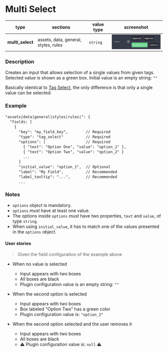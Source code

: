 # Multi Select

| type             | sections                             | value type | screenshot                                       |
| ---------------- | ------------------------------------ | ---------- | ------------------------------------------------ |
| **multi_select** | assets, data, general, styles, rules | `string`   | <img src="../assets/tag_select.png" width=220 /> |

### Description

Creates an input that allows selection of a single values from given tags. Selected value is shown as a green box. Initial value is an empty string: `""`

Basically identical to [Tag Select](/plugins-manifest/fields/tag-select.md), the only difference is that only a single value can be selected.

### Example

```
"assets|data|general|styles|rules|": {
  "fields: [
    {
      "key": "my_field_key",        // Required
      "type": "tag_select"          // Required
      "options": [                  // Required
        { "text": "Option One", "value": "option_1" },
        { "text": "Option Two", "value": "option_2" }
        ...
      ]
      "initial_value": "option_1",  // Optional
      "label": "My Field",          // Recommended
      "label_tooltip": "...",       // Recommended
      ...

```

### Notes

- `options` object is mandatory.
- `options` _must_ have at least one value.
- The options inside `options` _must_ have two properties, `text` and `value`, of type `string`.
- When using `initial_value`, it has to match one of the values presented in the `options` object.

#### User stories

> Given the field configuration of the example above

- When no value is selected

  - Input appears with two boxes
  - All boxes are black
  - Plugin configuration value is an empty string: `""`

- When the second option is selected

  - Input appears with two boxes
  - Box labeled "Option Two" has a green color
  - Plugin configuration value is: `"option_2"`

- When the second option selected and the user removes it
  - Input appears with two boxes
  - All boxes are black
  - ⚠️ Plugin configuration value is: `null` ⚠️
